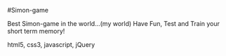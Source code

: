 #Simon-game

Best Simon-game in the world...(my world)
Have Fun, Test and Train your short term memory!



html5, css3, javascript, jQuery